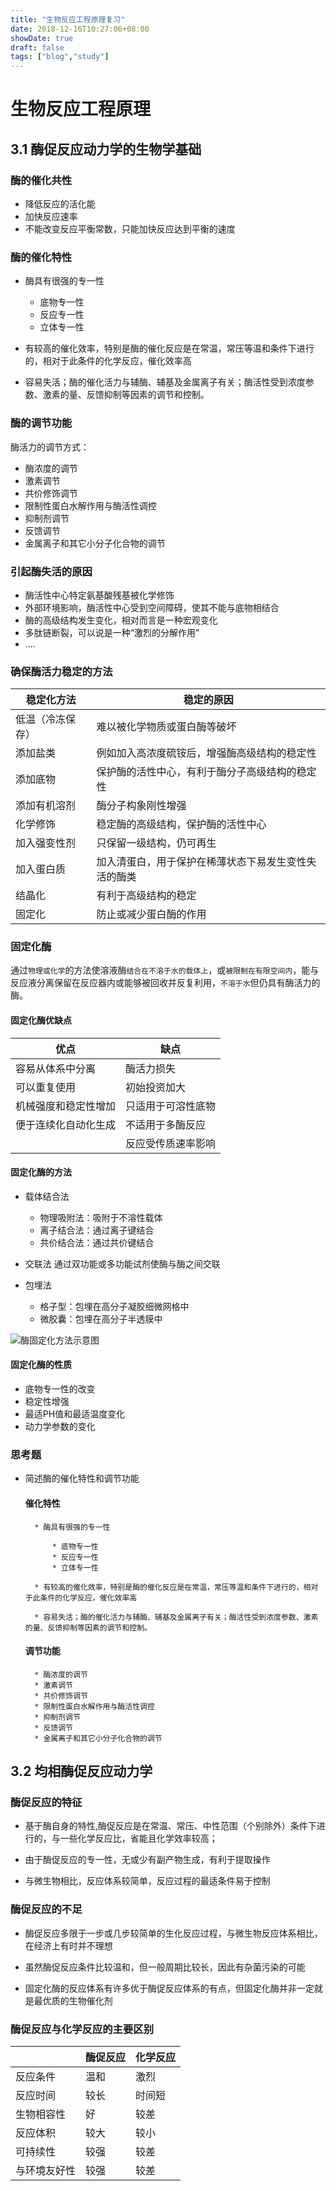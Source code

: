 ```yaml
---
title: "生物反应工程原理复习"
date: 2018-12-16T10:27:06+08:00
showDate: true
draft: false
tags: ["blog","study"]
---
```


# 生物反应工程原理

## 3.1 酶促反应动力学的生物学基础

### 酶的催化共性

* 降低反应的活化能
* 加快反应速率
* 不能改变反应平衡常数，只能加快反应达到平衡的速度

### 酶的催化特性

* 酶具有很强的专一性

    * 底物专一性
    * 反应专一性
    * 立体专一性

* 有较高的催化效率，特别是酶的催化反应是在常温，常压等温和条件下进行的，相对于此条件的化学反应，催化效率高

* 容易失活；酶的催化活力与辅酶、辅基及金属离子有关；酶活性受到浓度参数、激素的量、反馈抑制等因素的调节和控制。

### 酶的调节功能

酶活力的调节方式：

* 酶浓度的调节
* 激素调节
* 共价修饰调节
* 限制性蛋白水解作用与酶活性调控
* 抑制剂调节
* 反馈调节
* 金属离子和其它小分子化合物的调节

### 引起酶失活的原因

* 酶活性中心特定氨基酸残基被化学修饰
* 外部环境影响，酶活性中心受到空间障碍，使其不能与底物相结合
* 酶的高级结构发生变化，相对而言是一种宏观变化
* 多肽链断裂，可以说是一种“激烈的分解作用”
* ....

### 确保酶活力稳定的方法

|稳定化方法|稳定的原因|
|---|---|
|低温（冷冻保存）|难以被化学物质或蛋白酶等破坏|
|添加盐类|例如加入高浓度硫铵后，增强酶高级结构的稳定性|
|添加底物|保护酶的活性中心，有利于酶分子高级结构的稳定性|
|添加有机溶剂|酶分子构象刚性增强|
|化学修饰|稳定酶的高级结构，保护酶的活性中心|
|加入强变性剂|只保留一级结构，仍可再生|
|加入蛋白质|加入清蛋白，用于保护在稀薄状态下易发生变性失活的酶类|
|结晶化|有利于高级结构的稳定|
|固定化|防止或减少蛋白酶的作用|

### 固定化酶

通过`物理或化学`的方法使溶液酶`结合在不溶于水的载体上`，或`被限制在有限空间内`，能与反应液分离保留在反应器内或能够被回收并反复利用，`不溶于水`但仍具有酶活力的酶。

#### 固定化酶优缺点

|优点|缺点|
|----|---|
|容易从体系中分离|酶活力损失|
|可以重复使用|初始投资加大|
|机械强度和稳定性增加|只适用于可溶性底物|
|便于连续化自动化生成|不适用于多酶反应|
||反应受传质速率影响|

#### 固定化酶的方法

* 载体结合法

    * 物理吸附法：吸附于不溶性载体
    * 离子结合法：通过离子键结合
    * 共价结合法：通过共价键结合

* 交联法    通过双功能或多功能试剂使酶与酶之间交联

* 包埋法

    * 格子型：包埋在高分子凝胶细微网格中
    * 微胶囊：包埋在高分子半透膜中

![酶固定化方法示意图](固定化酶的方法.png)

#### 固定化酶的性质

* 底物专一性的改变
* 稳定性增强
* 最适PH值和最适温度变化
* 动力学参数的变化

### 思考题

* 简述酶的催化特性和调节功能

    #### 催化特性

        * 酶具有很强的专一性

            * 底物专一性
            * 反应专一性
            * 立体专一性

        * 有较高的催化效率，特别是酶的催化反应是在常温，常压等温和条件下进行的，相对于此条件的化学反应，催化效率高

        * 容易失活；酶的催化活力与辅酶、辅基及金属离子有关；酶活性受到浓度参数、激素的量、反馈抑制等因素的调节和控制。

    #### 调节功能

        * 酶浓度的调节
        * 激素调节
        * 共价修饰调节
        * 限制性蛋白水解作用与酶活性调控
        * 抑制剂调节
        * 反馈调节
        * 金属离子和其它小分子化合物的调节

## 3.2 均相酶促反应动力学

### 酶促反应的特征

* 基于酶自身的特性,酶促反应是在常温、常压、中性范围（个别除外）条件下进行的，与一些化学反应比，省能且化学效率较高；

* 由于酶促反应的专一性，无或少有副产物生成，有利于提取操作

* 与微生物相比，反应体系较简单，反应过程的最适条件易于控制

### 酶促反应的不足

* 酶促反应多限于一步或几步较简单的生化反应过程，与微生物反应体系相比，在经济上有时并不理想

* 虽然酶促反应条件比较温和，但一般周期比较长，因此有杂菌污染的可能

* 固定化酶的反应体系有许多优于酶促反应体系的有点，但固定化酶并非一定就是最优质的生物催化剂

### 酶促反应与化学反应的主要区别

||酶促反应|化学反应|
|---|---|---|
|反应条件|温和|激烈|
|反应时间|较长|时间短|
|生物相容性|好|较差|
|反应体积|较大|较小|
|可持续性|较强|较差|
|与环境友好性|较强|较差|

